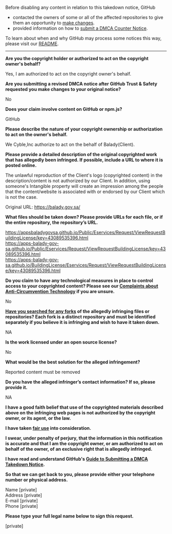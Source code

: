 Before disabling any content in relation to this takedown notice, GitHub
- contacted the owners of some or all of the affected repositories to give them an opportunity to [make changes](https://docs.github.com/en/github/site-policy/dmca-takedown-policy#a-how-does-this-actually-work).
- provided information on how to [submit a DMCA Counter Notice](https://docs.github.com/en/articles/guide-to-submitting-a-dmca-counter-notice).

To learn about when and why GitHub may process some notices this way, please visit our [README](https://github.com/github/dmca/blob/master/README.md#anatomy-of-a-takedown-notice).

---

**Are you the copyright holder or authorized to act on the copyright owner's behalf?**

Yes, I am authorized to act on the copyright owner's behalf.

**Are you submitting a revised DMCA notice after GitHub Trust & Safety requested you make changes to your original notice?**

No

**Does your claim involve content on GitHub or npm.js?**

GitHub

**Please describe the nature of your copyright ownership or authorization to act on the owner's behalf.**

We Cyble,Inc authorize to act on the behalf of Balady(Client).

**Please provide a detailed description of the original copyrighted work that has allegedly been infringed. If possible, include a URL to where it is posted online.**

The unlawful reproduction of the Client's logo (copyrighted content) in the description/content is not authorized by our Client. In addition, using someone's Intangible property will create an impression among the people that the content/website is associated with or endorsed by our Client which is not the case.

Original URL: https://balady.gov.sa/

**What files should be taken down? Please provide URLs for each file, or if the entire repository, the repository’s URL.**

https://appsbaladygovsa.github.io/Public/Eservices/Request/ViewRequestBuildingLicense/key=43089535396.html  
https://apps-balady-gov-sa.github.io/Public/Eservices/Request/ViewRequestBuildingLicense/key=43089535396.html  
https://apps-balady-gov-sa.github.io/BuildingLicense/Eservices/Request/ViewRequestBuildingLicense/key=43089535396.html

**Do you claim to have any technological measures in place to control access to your copyrighted content? Please see our <a href="https://docs.github.com/articles/guide-to-submitting-a-dmca-takedown-notice#complaints-about-anti-circumvention-technology">Complaints about Anti-Circumvention Technology</a> if you are unsure.**

No

**<a href="https://docs.github.com/articles/dmca-takedown-policy#b-what-about-forks-or-whats-a-fork">Have you searched for any forks</a> of the allegedly infringing files or repositories? Each fork is a distinct repository and must be identified separately if you believe it is infringing and wish to have it taken down.**

NA

**Is the work licensed under an open source license?**

No

**What would be the best solution for the alleged infringement?**

Reported content must be removed

**Do you have the alleged infringer’s contact information? If so, please provide it.**

NA

**I have a good faith belief that use of the copyrighted materials described above on the infringing web pages is not authorized by the copyright owner, or its agent, or the law.**

**I have taken <a href="https://www.lumendatabase.org/topics/22">fair use</a> into consideration.**

**I swear, under penalty of perjury, that the information in this notification is accurate and that I am the copyright owner, or am authorized to act on behalf of the owner, of an exclusive right that is allegedly infringed.**

**I have read and understand GitHub's <a href="https://docs.github.com/articles/guide-to-submitting-a-dmca-takedown-notice/">Guide to Submitting a DMCA Takedown Notice</a>.**

**So that we can get back to you, please provide either your telephone number or physical address.**

Name [private]  
Address [private]  
E-mail [private]  
Phone [private]  

**Please type your full legal name below to sign this request.**

[private]  